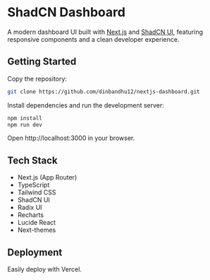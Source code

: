 # ShadCN Dashboard

A modern dashboard UI built with [Next.js](https://nextjs.org) and [ShadCN UI](https://ui.shadcn.dev), featuring responsive components and a clean developer experience.

## Getting Started

Copy the repository:

```bash
git clone https://github.com/dinbandhu12/nextjs-dashboard.git
```

Install dependencies and run the development server:

```bash
npm install
npm run dev
```

Open http://localhost:3000 in your browser.

## Tech Stack

- Next.js (App Router)
- TypeScript
- Tailwind CSS
- ShadCN UI
- Radix UI
- Recharts
- Lucide React
- Next-themes

## Deployment

Easily deploy with Vercel.